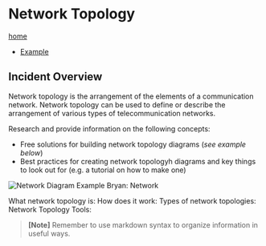 # Network Topology

[home](../README.md)
- [Example](#Example)

## Incident Overview  

Network topology is the arrangement of the elements of a communication network. Network topology can be used to define or describe the arrangement of various types of telecommunication networks.   

Research and provide information on the following concepts:  

- Free solutions for building network topology diagrams (*see example below*)
- Best practices for creating network topologyh diagrams and key things to look out for (e.g. a tutorial on how to make one)

![Network Diagram Example](https://i.gyazo.com/7e25605997e1c333a5feca6b3aefe165.png)
Bryan: Network

What network topology is:
How does it work:
Types of network topologies:
Network Topology Tools: 
>**[Note]** Remember to use markdown syntax to organize information in useful ways.
